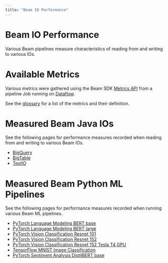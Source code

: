 ```yaml
---
title: "Beam IO Performance"
---
```


<!--
Licensed under the Apache License, Version 2.0 (the "License");
you may not use this file except in compliance with the License.
You may obtain a copy of the License at

http://www.apache.org/licenses/LICENSE-2.0

Unless required by applicable law or agreed to in writing, software
distributed under the License is distributed on an "AS IS" BASIS,
WITHOUT WARRANTIES OR CONDITIONS OF ANY KIND, either express or implied.
See the License for the specific language governing permissions and
limitations under the License.
-->

# Beam IO Performance

Various Beam pipelines measure characteristics of reading from and writing to
various IOs.

# Available Metrics

Various metrics were gathered using the Beam SDK
[Metrics API](/documentation/programming-guide/#metrics)
from a pipeline Job running on [Dataflow](/documentation/runners/dataflow/).

See the [glossary](/performance/glossary) for a list of the metrics and their
definition.

# Measured Beam Java IOs

See the following pages for performance measures recorded when reading from and
writing to various Beam IOs.

- [BigQuery](/performance/bigquery)
- [BigTable](/performance/bigtable)
- [TextIO](/performance/textio)

# Measured Beam Python ML Pipelines

See the following pages for performance measures recorded when running various Beam ML pipelines.

- [PyTorch Language Modeling BERT base](/performance/pytorchbertbase)
- [PyTorch Language Modeling BERT large](/performance/pytorchbertlarge)
- [PyTorch Vision Classification Resnet 101](/performance/pytorchresnet101)
- [PyTorch Vision Classification Resnet 152](/performance/pytorchresnet152)
- [PyTorch Vision Classification Resnet 152 Tesla T4 GPU](/performance/pytorchresnet152tesla)
- [TensorFlow MNIST Image Classification](/performance/tensorflowmnist)
- [PyTorch Sentiment Analysis DistilBERT base](/performance/pytorchbertsentiment)
